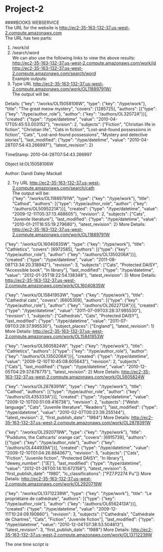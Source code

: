 # Project-2
####BOOKS WEBSERVICE <br />
The URL for the website is http://ec2-35-163-132-37.us-west-2.compute.amazonaws.com <br />
The URL has two parts: <br />
1. /work/id <br />
2. /search/word <br />
We can also use the following links to view the above results: <br />
http://ec2-35-163-132-37.us-west-2.compute.amazonaws.com/work/id <br />
http://ec2-35-163-132-37.us-west-2.compute.amazonaws.com/search/word <br />
Example outputs: <br />
1. Type URL http://ec2-35-163-132-37.us-west-2.compute.amazonaws.com/work/OL11889791W/ <br />
The output will be: <br />

Details:
{"key": "/works/OL15058106W", "type": {"key": "/type/work"}, "title": "The great meow mystery", "covers": [1285725], "authors": [{"type": {"key": "/type/author_role"}, "author": {"key": "/authors/OL32072A"}}], "created": {"type": "/type/datetime", "value": "2010-04-17T05:45:53.003152"}, "revision": 2, "subjects": ["Fiction", "Christian life in fiction", "Christian life", "Cats in fiction", "Lost-and-found possessions in fiction", "Cats", "Lost-and-found possessions", "Mystery and detective stories"], "last_modified": {"type": "/type/datetime", "value": "2010-04-28T07:54:43.266997"}, "latest_revision": 2}

TimeStamp: 2010-04-28T07:54:43.266997

Object Id:OL15058106W

Author: Dandi Daley Mackall

2. Try URL http://ec2-35-163-132-37.us-west-2.compute.amazonaws.com/search/cath <br />
The output will be: <br />
{"key": "/works/OL11889791W", "type": {"key": "/type/work"}, "title": "Cathod", "authors": [{"type": "/type/author_role", "author": {"key": "/authors/OL5095221A"}}], "created": {"type": "/type/datetime", "value": "2009-12-11T05:37:13.468605"}, "revision": 2, "subjects": ["Cats", "Juvenile literature"], "last_modified": {"type": "/type/datetime", "value": "2010-01-21T16:55:19.279680"}, "latest_revision": 2}
More Details: http://ec2-35-163-132-37.us-west-2.compute.amazonaws.com/work/OL11889791W

{"key": "/works/OL16040835W", "type": {"key": "/type/work"}, "title": "Cathletics", "covers": [6972585], "authors": [{"type": {"key": "/type/author_role"}, "author": {"key": "/authors/OL1350206A"}}], "created": {"type": "/type/datetime", "value": "2011-08-08T13:34:20.318942"}, "revision": 3, "subjects": ["Cats", "Protected DAISY", "Accessible book", "In library"], "last_modified": {"type": "/type/datetime", "value": "2012-01-25T18:22:54.138348"}, "latest_revision": 3}
More Details: http://ec2-35-163-132-37.us-west-2.compute.amazonaws.com/work/OL16040835W

{"key": "/works/OL15841953W", "type": {"key": "/type/work"}, "title": "Cathedral cats", "covers": [6805309], "authors": [{"type": {"key": "/type/author_role"}, "author": {"key": "/authors/OL2622712A"}}], "created": {"type": "/type/datetime", "value": "2011-07-09T03:28:37.995530"}, "revision": 1, "subjects": ["Cathedrals", "Cats", "Protected DAISY"], "last_modified": {"type": "/type/datetime", "value": "2011-07-09T03:28:37.995530"}, "subject_places": ["England"], "latest_revision": 1}
More Details: http://ec2-35-163-132-37.us-west-2.compute.amazonaws.com/work/OL15841953W

{"key": "/works/OL5605824W", "type": {"key": "/type/work"}, "title": "Cathletics", "authors": [{"type": {"key": "/type/author_role"}, "author": {"key": "/authors/OL1350206A"}}], "created": {"type": "/type/datetime", "value": "2009-12-10T10:45:08.605643"}, "revision": 2, "subjects": ["Cats"], "last_modified": {"type": "/type/datetime", "value": "2010-12-05T04:29:37.678775"}, "latest_revision": 2}
More Details: http://ec2-35-163-132-37.us-west-2.compute.amazonaws.com/work/OL5605824W

{"key": "/works/OL2878391W", "type": {"key": "/type/work"}, "title": "Cathod", "authors": [{"type": "/type/author_role", "author": {"key": "/authors/OL435333A"}}], "created": {"type": "/type/datetime", "value": "2009-12-10T00:51:09.416738"}, "revision": 2, "subjects": ["Welsh language", "Cats", "Juvenile literature", "Readers"], "last_modified": {"type": "/type/datetime", "value": "2010-02-07T00:23:39.255144"}, "latest_revision": 2, "first_publish_date": "1984"}
More Details: http://ec2-35-163-132-37.us-west-2.compute.amazonaws.com/work/OL2878391W

{"key": "/works/OL2920719W", "type": {"key": "/type/work"}, "title": "Puddums, the Cathcarts' orange cat", "covers": [6915739], "authors": [{"type": {"key": "/type/author_role"}, "author": {"key": "/authors/OL444939A"}}], "created": {"type": "/type/datetime", "value": "2009-12-10T01:04:26.884067"}, "revision": 5, "subjects": ["Cats", "Fiction", "Juvenile fiction", "Protected DAISY", "In library"], "dewey_number": ["[E]"], "last_modified": {"type": "/type/datetime", "value": "2012-01-26T00:14:10.672158"}, "latest_revision": 5, "first_publish_date": "1980", "lc_classifications": ["PZ7.P2274 Pu"]}
More Details: http://ec2-35-163-132-37.us-west-2.compute.amazonaws.com/work/OL2920719W

{"key": "/works/OL13712239W", "type": {"key": "/type/work"}, "title": "Le propriétaire de cathédrale", "authors": [{"type": {"key": "/type/author_role"}, "author": {"key": "/authors/OL6562413A"}}], "created": {"type": "/type/datetime", "value": "2009-12-11T10:24:09.190860"}, "revision": 3, "subjects": ["Cathedrals", "Cathédrale de Chartres", "Cats", "Fiction", "Juvenile fiction"], "last_modified": {"type": "/type/datetime", "value": "2010-12-04T07:38:53.504813"}, "latest_revision": 3, "first_publish_date": "1988"}
More Details: http://ec2-35-163-132-37.us-west-2.compute.amazonaws.com/work/OL13712239W

The one time script is  <br />



